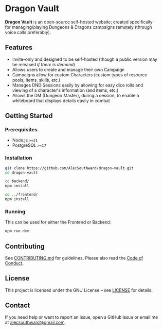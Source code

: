 # Dragon Vault

**Dragon Vault** is an open-source self-hosted website; created
specifically for managing/playing Dungeons & Dragons campaigns remotely
(through voice calls preferably).

## Features

- Invite-only and designed to be self-hosted (though a public version may be released _if there is demand_)
- Allows users to create and manage their own Campaign
- Campaigns allow for custom Characters (custom types of resource pools, items, skills, etc.)
- Manages DND Sessions easily by allowing for easy dice rolls and viewing of a character's information (and items, etc.)
- Allows the DM (Dungeon Master), during a session, to enable a whiteboard that displays details easily in combat

## Getting Started

### Prerequisites

- Node.js `>=21`
- PostgreSQL `>=17`

### Installation

```bash
git clone https://github.com/AlecSouthward/dragon-vault.git
cd dragon-vault

cd backend/
npm install

cd ../frontend/
npm install
```

### Running

This can be used for either the Frontend or Backend:

```bash
npm run dev
```

## Contributing

See [CONTRIBUTING.md](CONTRIBUTING.md) for guidelines.
Please also read the [Code of Conduct](CODE_OF_CONDUCT.md).

## License

This project is licensed under the GNU License – see [LICENSE](LICENSE) for details.

## Contact

If you need help or want to report an issue, open a GitHub issue or email me at [alecsouthward@gmail.com](mailto:alecsouthward@gmail.com).
